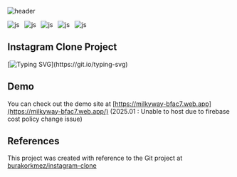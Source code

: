 ![header](https://capsule-render.vercel.app/api?type=waving&height=190&text=Milky%20Way&fontAlign=25&fontAlignY=40&color=gradient)

![js](https://img.shields.io/badge/React-20232A?style=flat-square&logo=react&logoColor=61DAFB)&ensp;
![js](https://img.shields.io/badge/JavaScript-F7DF1E?style=flat-square&logo=JavaScript&logoColor=black)&ensp;
![js](https://img.shields.io/badge/TypeScript-3178C6?style=flat-square&logo=TypeScript&logoColor=white)&ensp;
![js](https://img.shields.io/badge/Firebase-FFCA28?style=flat-square&logo=firebase&logoColor=black)&ensp;
![js](https://img.shields.io/badge/GitHub-181717?style=flat-square&logo=GitHub&logoColor=white)&ensp;


## Instagram Clone Project
[![Typing SVG](https://readme-typing-svg.demolab.com?font=Fira+Code&duration=2000&pause=1000&background=FFFFFF00&multiline=true&repeat=false&random=false&width=600&height=60&lines=This+project+is+a+clone+of+Instagram;+built+using+React%2C+Vite%2C+Firebase+and+Chakra+UI.)](https://git.io/typing-svg)

## Demo
You can check out the demo site at [https://milkyway-bfac7.web.app](https://milkyway-bfac7.web.app/)
(2025.01 : Unable to host due to firebase cost policy change issue)

## References
This project was created with reference to the Git project at [burakorkmez/instagram-clone](https://github.com/burakorkmez/instagram-clone)
